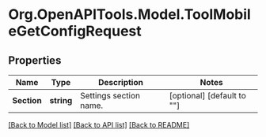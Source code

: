 # Org.OpenAPITools.Model.ToolMobileGetConfigRequest

## Properties

Name | Type | Description | Notes
------------ | ------------- | ------------- | -------------
**Section** | **string** | Settings section name. | [optional] [default to ""]

[[Back to Model list]](../README.md#documentation-for-models) [[Back to API list]](../README.md#documentation-for-api-endpoints) [[Back to README]](../README.md)

